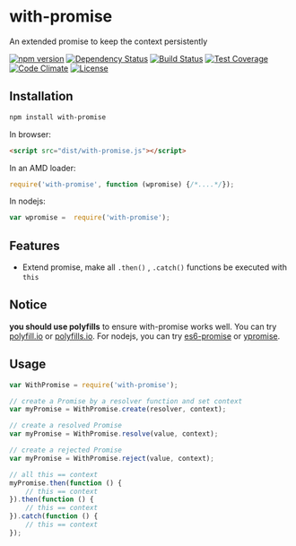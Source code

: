 with-promise
===================

An extended promise to keep the context persistently

[![npm version](https://img.shields.io/npm/v/with-promise.svg)](https://www.npmjs.org/package/with-promise) [![Dependency Status](https://david-dm.org/zordius/with-promise.svg)](https://david-dm.org/zordius/with-promise) [![Build Status](https://travis-ci.org/zordius/with-promise.svg?branch=master)](https://travis-ci.org/zordius/with-promise) [![Test Coverage](https://codeclimate.com/github/zordius/with-promise/badges/coverage.svg)](https://codeclimate.com/github/zordius/with-promise) [![Code Climate](https://codeclimate.com/github/zordius/with-promise/badges/gpa.svg)](https://codeclimate.com/github/zordius/with-promise) [![License](https://img.shields.io/badge/license-MIT-green.svg)](LICENSE.txt)

Installation
------------

```sh
npm install with-promise
```

In browser:
```html
<script src="dist/with-promise.js"></script>
```

In an AMD loader:
```javascript
require('with-promise', function (wpromise) {/*....*/});
```

In nodejs:
```javascript
var wpromise =  require('with-promise');
```

Features
--------

* Extend promise, make all `.then()` , `.catch()` functions be executed with `this`

Notice
------

**you should use polyfills** to ensure with-promise works well. You can try <a href="http://polyfill.io">polyfill.io</a> or <a href="http://polyfills.io/">polyfills.io</a>. For nodejs, you can try <a href="https://github.com/jakearchibald/es6-promise">es6-promise</a> or <a href="https://github.com/yahoo/ypromise">ypromise</a>.

Usage
-----

```javascript
var WithPromise = require('with-promise');

// create a Promise by a resolver function and set context
var myPromise = WithPromise.create(resolver, context);

// create a resolved Promise
var myPromise = WithPromise.resolve(value, context);

// create a rejected Promise
var myPromise = WithPromise.reject(value, context);

// all this == context
myPromise.then(function () {
    // this == context
}).then(function () {
    // this == context
}).catch(function () {
    // this == context
});
